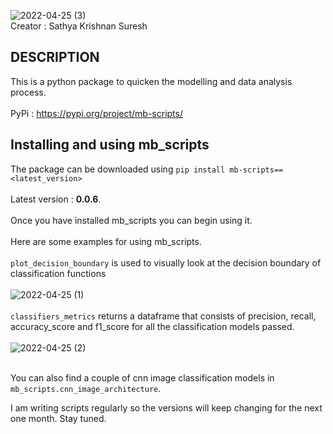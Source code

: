 ![2022-04-25 (3)](https://user-images.githubusercontent.com/86184014/165095198-1f90196a-f4c5-42f5-92ed-60850a8386d5.png)<br>
Creator : Sathya Krishnan Suresh<br>
## DESCRIPTION
This is a python package to quicken the modelling and data analysis process.<br><br>
PyPi : https://pypi.org/project/mb-scripts/

## Installing and using mb_scripts
The package can be downloaded using `pip install mb-scripts==<latest_version>`<br><br>
Latest version : **0.0.6**.<br><br>
Once you have installed mb_scripts you can begin using it.<br><br> Here are some examples for using mb_scripts.<br><br>
`plot_decision_boundary` is used to visually look at the decision boundary of classification functions<br><br>
![2022-04-25 (1)](https://user-images.githubusercontent.com/86184014/165075925-daa9cdf5-cbe0-41fe-85fa-39395d4cf027.png)<br><br>
`classifiers_metrics` returns a dataframe that consists of precision, recall, accuracy_score and f1_score for all the classification models passed.<br><br>
![2022-04-25 (2)](https://user-images.githubusercontent.com/86184014/165077324-b64aeb9f-170e-4630-a17e-5a0a9174a79e.png)<br><br>

You can also find a couple of cnn image classification models in `mb_scripts.cnn_image_architecture`.<br>

I am writing scripts regularly so the versions will keep changing for the next one month. Stay tuned.

